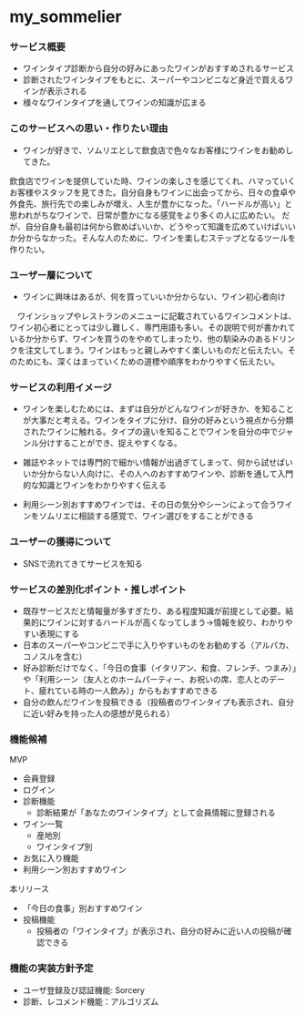 # my_sommelier
### サービス概要
- ワインタイプ診断から自分の好みにあったワインがおすすめされるサービス
- 診断されたワインタイプをもとに、スーパーやコンビニなど身近で買えるワインが表示される
- 様々なワインタイプを通してワインの知識が広まる


### このサービスへの思い・作りたい理由
- ワインが好きで、ソムリエとして飲食店で色々なお客様にワインをお勧めしてきた。

飲食店でワインを提供していた時、ワインの楽しさを感じてくれ、ハマっていくお客様やスタッフを見てきた。自分自身もワインに出会ってから、日々の食卓や外食先、旅行先での楽しみが増え、人生が豊かになった。「ハードルが高い」と思われがちなワインで、日常が豊かになる感覚をより多くの人に広めたい。
だが、自分自身も最初は何から飲めばいいか、どうやって知識を広めていけばいいか分からなかった。そんな人のために、ワインを楽しむステップとなるツールを作りたい。


### ユーザー層について
- ワインに興味はあるが、何を買っていいか分からない、ワイン初心者向け


　ワインショップやレストランのメニューに記載されているワインコメントは、ワイン初心者にとっては少し難しく、専門用語も多い。その説明で何が書かれているか分からず、ワインを買うのをやめてしまったり、他の馴染みのあるドリンクを注文してしまう。ワインはもっと親しみやすく楽しいものだと伝えたい。そのためにも、深くはまっていくための道標や順序をわかりやすく伝えたい。


### サービスの利用イメージ
- ワインを楽しむためには、まずは自分がどんなワインが好きか、を知ることが大事だと考える。ワインをタイプに分け、自分の好みという視点から分類されたワインに触れる。タイプの違いを知ることでワインを自分の中でジャンル分けすることができ、捉えやすくなる。

- 雑誌やネットでは専門的で細かい情報が出過ぎてしまって、何から試せばいいか分からない人向けに、その人へのおすすめワインや、診断を通して入門的な知識とワインをわかりやすく伝える

- 利用シーン別おすすめワインでは、その日の気分やシーンによって合うワインをソムリエに相談する感覚で、ワイン選びをすることができる


### ユーザーの獲得について
- SNSで流れてきてサービスを知る


### サービスの差別化ポイント・推しポイント
- 既存サービスだと情報量が多すぎたり、ある程度知識が前提として必要。結果的にワインに対するハードルが高くなってしまう→情報を絞り、わかりやすい表現にする
- 日本のスーパーやコンビニで手に入りやすいものをお勧めする（アルパカ、コノスルを含む）
- 好み診断だけでなく、「今日の食事（イタリアン、和食、フレンチ、つまみ）」や「利用シーン（友人とのホームパーティー、お祝いの席、恋人とのデート、疲れている時の一人飲み）」からもおすすめできる
- 自分の飲んだワインを投稿できる（投稿者のワインタイプも表示され、自分に近い好みを持った人の感想が見られる）


### 機能候補
MVP
- 会員登録
- ログイン
- 診断機能
  - 診断結果が「あなたのワインタイプ」として会員情報に登録される
- ワイン一覧
  - 産地別
  - ワインタイプ別
- お気に入り機能
- 利用シーン別おすすめワイン

本リリース
- 「今日の食事」別おすすめワイン
- 投稿機能
  - 投稿者の「ワインタイプ」が表示され、自分の好みに近い人の投稿が確認できる


### 機能の実装方針予定
- ユーザ登録及び認証機能: Sorcery
- 診断、レコメンド機能：アルゴリズム
